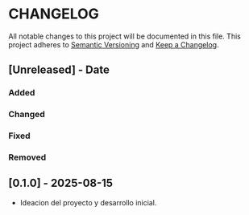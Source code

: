 # CHANGELOG

All notable changes to this project will be documented in this file.
This project adheres to [Semantic Versioning](http://semver.org/) and [Keep a Changelog](http://keepachangelog.com/).


## [Unreleased] - Date

### Added

### Changed

### Fixed

### Removed


## [0.1.0] - 2025-08-15

- Ideacion del proyecto y desarrollo inicial.

